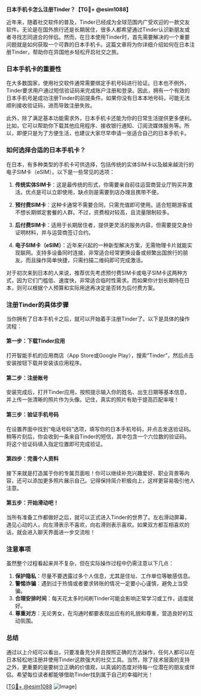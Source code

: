 **日本手机卡怎么注册Tinder？【TG💪+ @esim1088】**

近年来，随着社交软件的普及，Tinder已经成为全球范围内广受欢迎的一款交友软件。无论是在国外旅行还是长期居住，很多人都希望通过Tinder认识新朋友或者寻找志同道合的伴侣。然而，在日本使用Tinder时，首先需要解决的一个重要问题就是如何获取一个可靠的日本手机卡。这篇文章将为你详细介绍如何在日本注册Tinder，帮助你在异国他乡轻松开启社交之旅。

### 日本手机卡的重要性

在大多数国家，使用社交软件通常需要绑定手机号码进行验证。日本也不例外，Tinder要求用户通过短信验证码来完成账户注册和登录。因此，拥有一个有效的日本手机号是成功注册Tinder的前提条件。如果你没有日本本地号码，可能无法顺利接收验证码，进而导致注册失败。

此外，除了满足基本功能需求外，日本手机卡还能为你的日常生活提供更多便利。比如，它可以帮助你下载其他应用程序、接收银行通知、订阅流媒体服务等。所以，即便只是为了方便生活，也建议大家尽早申请一张适合自己的日本手机卡。

### 如何选择合适的日本手机卡？

在日本，有多种类型的手机卡可供选择，包括传统的实体SIM卡以及越来越流行的电子SIM卡（eSIM）。以下是一些常见的选项：

1. **传统实体SIM卡**：这是最传统的形式，你需要亲自前往运营商营业厅购买并激活。优点是可以立即使用，缺点则是需要到店办理且携带不便。
   
2. **预付费SIM卡**：这种卡通常不需要合同，只需充值即可使用。适合短期游客或不想长期绑定套餐的人群。不过，资费相对较高，且流量限制较多。

3. **后付费SIM卡**：适用于长期居住者，提供更灵活的服务内容，但需要提交身份证明材料，并与运营商签订合约。

4. **电子SIM卡（eSIM）**：近年来兴起的一种新型解决方案，无需物理卡片就能实现联网。支持多设备同时连接，非常适合经常更换设备或频繁出国旅行的朋友。而且操作简单快捷，只需扫描二维码即可完成激活。

对于初次来到日本的人来说，推荐优先考虑预付费SIM卡或电子SIM卡这两种方式，因为它们门槛低、速度快，非常适合临时性需求。而如果你计划长期待在日本，则可以根据个人预算和实际用途再决定是否转为后付费方案。

### 注册Tinder的具体步骤

当你拥有了日本手机卡之后，就可以开始着手注册Tinder了。以下是具体的操作流程：

#### 第一步：下载Tinder应用
打开智能手机的应用商店（App Store或Google Play），搜索“Tinder”，然后点击安装按钮下载并安装该应用程序。

#### 第二步：注册账号
安装完成后，打开Tinder应用，按照提示输入你的姓名、出生日期等基本信息，并上传一张清晰的照片作为头像。记住，真实的照片有助于提高匹配率哦！

#### 第三步：验证手机号码
在设置界面中找到“电话号码”选项，填写你的日本手机号码，并点击发送验证码。稍等片刻后，你会收到一条来自Tinder的短信，其中包含一个六位数的验证码。将这个验证码填入指定位置即可完成验证。

#### 第四步：完善个人资料
接下来就是打造属于你的专属页面啦！你可以继续补充兴趣爱好、职业背景等内容，还可以添加更多照片展示自己。记得保持简介积极向上，这样更容易吸引他人注意。

#### 第五步：开始滑动吧！
当所有准备工作都做好之后，就可以正式进入Tinder的世界了。左右滑动屏幕，遇见心动的人，向左滑表示不喜欢，向右滑则表示喜欢。如果双方都互相喜欢的话，就会进入聊天界面进一步交流啦！

### 注意事项

虽然整个过程看起来并不复杂，但在实际操作过程中仍需注意以下几点：

1. **保护隐私**：尽量不要透露过多个人信息，尤其是住址、工作单位等敏感信息。
2. **警惕诈骗**：遇到过于热情或者要求转账的情况一定要小心谨慎，避免上当受骗。
3. **合理安排时间**：每天花太多时间刷Tinder可能会影响正常学习或工作，适度就好。
4. **尊重对方**：无论男女，在沟通时都要表现出应有的礼貌和尊重，营造良好的互动氛围。

### 总结

通过以上介绍可以看出，只要准备充分并且按照正确的方法操作，任何人都可以在日本轻松地注册并使用Tinder这款强大的社交工具。当然，除了技术层面的支持之外，更重要的是要树立正确的价值观，以真诚的态度对待每一位潜在的朋友或伴侣。希望每位读者都能够借助Tinder找到属于自己的幸福时光！

[[TG💪+ @esim1088](https://t.me/s/esim1088) ![Image](https://i.postimg.cc/4NQfJmqS/Snipaste-2025-05-13-00-14-12.png)]